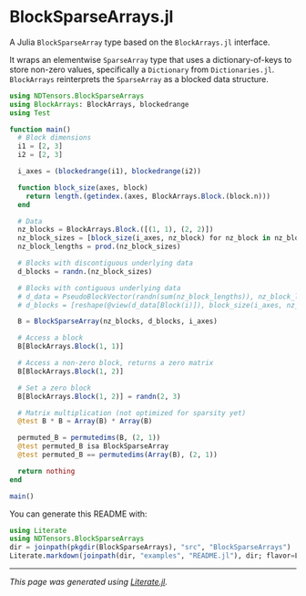 # BlockSparseArrays.jl

A Julia `BlockSparseArray` type based on the `BlockArrays.jl` interface.

It wraps an elementwise `SparseArray` type that uses a dictionary-of-keys
to store non-zero values, specifically a `Dictionary` from `Dictionaries.jl`.
`BlockArrays` reinterprets the `SparseArray` as a blocked data structure.

````julia
using NDTensors.BlockSparseArrays
using BlockArrays: BlockArrays, blockedrange
using Test

function main()
  # Block dimensions
  i1 = [2, 3]
  i2 = [2, 3]

  i_axes = (blockedrange(i1), blockedrange(i2))

  function block_size(axes, block)
    return length.(getindex.(axes, BlockArrays.Block.(block.n)))
  end

  # Data
  nz_blocks = BlockArrays.Block.([(1, 1), (2, 2)])
  nz_block_sizes = [block_size(i_axes, nz_block) for nz_block in nz_blocks]
  nz_block_lengths = prod.(nz_block_sizes)

  # Blocks with discontiguous underlying data
  d_blocks = randn.(nz_block_sizes)

  # Blocks with contiguous underlying data
  # d_data = PseudoBlockVector(randn(sum(nz_block_lengths)), nz_block_lengths)
  # d_blocks = [reshape(@view(d_data[Block(i)]), block_size(i_axes, nz_blocks[i])) for i in 1:length(nz_blocks)]

  B = BlockSparseArray(nz_blocks, d_blocks, i_axes)

  # Access a block
  B[BlockArrays.Block(1, 1)]

  # Access a non-zero block, returns a zero matrix
  B[BlockArrays.Block(1, 2)]

  # Set a zero block
  B[BlockArrays.Block(1, 2)] = randn(2, 3)

  # Matrix multiplication (not optimized for sparsity yet)
  @test B * B ≈ Array(B) * Array(B)

  permuted_B = permutedims(B, (2, 1))
  @test permuted_B isa BlockSparseArray
  @test permuted_B == permutedims(Array(B), (2, 1))

  return nothing
end

main()
````

You can generate this README with:
```julia
using Literate
using NDTensors.BlockSparseArrays
dir = joinpath(pkgdir(BlockSparseArrays), "src", "BlockSparseArrays")
Literate.markdown(joinpath(dir, "examples", "README.jl"), dir; flavor=Literate.CommonMarkFlavor())
```

---

*This page was generated using [Literate.jl](https://github.com/fredrikekre/Literate.jl).*

